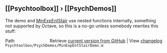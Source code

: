 ## [[Psychtoolbox]] &#8250; [[PsychDemos]]

The demo and [MinExpEntStair](MinExpEntStair) use nested functions internally, something  
not supported by Octave, so this is a no-go unless somebody rewrites this  
stuff:  




<div class="code_header" style="text-align:right;">
  <span style="float:left;">Path&nbsp;&nbsp;</span> <span class="counter">Retrieve <a href=
  "https://raw.github.com/Psychtoolbox-3/Psychtoolbox-3/beta/Psychtoolbox/PsychDemos/MinExpEntStairDemo.m">current version from GitHub</a> | View <a href=
  "https://github.com/Psychtoolbox-3/Psychtoolbox-3/commits/beta/Psychtoolbox/PsychDemos/MinExpEntStairDemo.m">changelog</a></span>
</div>
<div class="code">
  <code>Psychtoolbox/PsychDemos/MinExpEntStairDemo.m</code>
</div>

